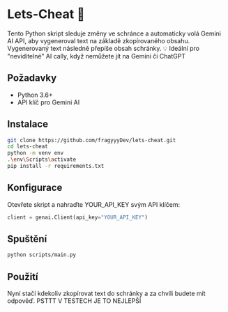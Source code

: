 ﻿# Lets-Cheat 🚀

Tento Python skript sleduje změny ve schránce a automaticky volá Gemini AI API, aby vygeneroval text na základě zkopírovaného obsahu. Vygenerovaný text následně přepíše obsah schránky. 💡
Ideální pro "neviditelné" AI cally, když nemůžete jít na Gemini či ChatGPT

## Požadavky

- Python 3.6+
- API klíč pro Gemini AI

## Instalace

```bash
git clone https://github.com/fragyyyDev/lets-cheat.git
cd lets-cheat
python -m venv env
.\env\Scripts\activate
pip install -r requirements.txt
```

## Konfigurace

Otevřete skript a nahraďte YOUR_API_KEY svým API klíčem:

```py
client = genai.Client(api_key="YOUR_API_KEY")
```

## Spuštění

```bash
python scripts/main.py
```

## Použití

Nyní stačí kdekoliv zkopírovat text do schránky a za chvíli budete mít odpověď.
PSTTT V TESTECH JE TO NEJLEPŠÍ 
